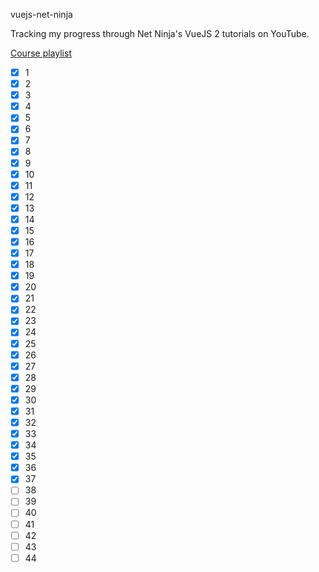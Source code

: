 vuejs-net-ninja

Tracking my progress through Net Ninja's VueJS 2 tutorials on YouTube.

[Course playlist](https://www.youtube.com/playlist?list=PL4cUxeGkcC9gQcYgjhBoeQH7wiAyZNrYa)

- [x] 1
- [x] 2
- [x] 3
- [x] 4
- [x] 5
- [x] 6
- [x] 7
- [x] 8
- [x] 9
- [x] 10
- [x] 11
- [x] 12
- [x] 13
- [x] 14
- [x] 15
- [x] 16
- [x] 17
- [x] 18
- [x] 19
- [x] 20
- [x] 21
- [x] 22
- [x] 23
- [x] 24
- [x] 25
- [x] 26
- [x] 27
- [x] 28
- [x] 29
- [x] 30
- [x] 31
- [x] 32
- [x] 33
- [x] 34
- [x] 35
- [x] 36
- [x] 37
- [ ] 38
- [ ] 39
- [ ] 40
- [ ] 41
- [ ] 42
- [ ] 43
- [ ] 44